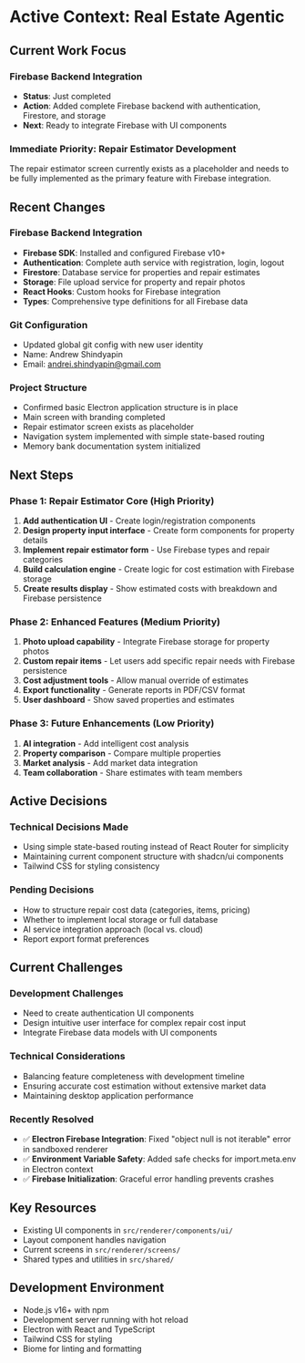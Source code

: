 # Active Context: Real Estate Agentic

## Current Work Focus

### Firebase Backend Integration
- **Status**: Just completed
- **Action**: Added complete Firebase backend with authentication, Firestore, and storage
- **Next**: Ready to integrate Firebase with UI components

### Immediate Priority: Repair Estimator Development
The repair estimator screen currently exists as a placeholder and needs to be fully implemented as the primary feature with Firebase integration.

## Recent Changes

### Firebase Backend Integration
- **Firebase SDK**: Installed and configured Firebase v10+
- **Authentication**: Complete auth service with registration, login, logout
- **Firestore**: Database service for properties and repair estimates
- **Storage**: File upload service for property and repair photos
- **React Hooks**: Custom hooks for Firebase integration
- **Types**: Comprehensive type definitions for all Firebase data

### Git Configuration
- Updated global git config with new user identity
- Name: Andrew Shindyapin
- Email: andrei.shindyapin@gmail.com

### Project Structure
- Confirmed basic Electron application structure is in place
- Main screen with branding completed
- Repair estimator screen exists as placeholder
- Navigation system implemented with simple state-based routing
- Memory bank documentation system initialized

## Next Steps

### Phase 1: Repair Estimator Core (High Priority)
1. **Add authentication UI** - Create login/registration components
2. **Design property input interface** - Create form components for property details
3. **Implement repair estimator form** - Use Firebase types and repair categories
4. **Build calculation engine** - Create logic for cost estimation with Firebase storage
5. **Create results display** - Show estimated costs with breakdown and Firebase persistence

### Phase 2: Enhanced Features (Medium Priority)
1. **Photo upload capability** - Integrate Firebase storage for property photos
2. **Custom repair items** - Let users add specific repair needs with Firebase persistence
3. **Cost adjustment tools** - Allow manual override of estimates
4. **Export functionality** - Generate reports in PDF/CSV format
5. **User dashboard** - Show saved properties and estimates

### Phase 3: Future Enhancements (Low Priority)
1. **AI integration** - Add intelligent cost analysis
2. **Property comparison** - Compare multiple properties
3. **Market analysis** - Add market data integration
4. **Team collaboration** - Share estimates with team members

## Active Decisions

### Technical Decisions Made
- Using simple state-based routing instead of React Router for simplicity
- Maintaining current component structure with shadcn/ui components
- Tailwind CSS for styling consistency

### Pending Decisions
- How to structure repair cost data (categories, items, pricing)
- Whether to implement local storage or full database
- AI service integration approach (local vs. cloud)
- Report export format preferences

## Current Challenges

### Development Challenges
- Need to create authentication UI components
- Design intuitive user interface for complex repair cost input
- Integrate Firebase data models with UI components

### Technical Considerations
- Balancing feature completeness with development timeline
- Ensuring accurate cost estimation without extensive market data
- Maintaining desktop application performance

### Recently Resolved
- ✅ **Electron Firebase Integration**: Fixed "object null is not iterable" error in sandboxed renderer
- ✅ **Environment Variable Safety**: Added safe checks for import.meta.env in Electron context
- ✅ **Firebase Initialization**: Graceful error handling prevents crashes

## Key Resources
- Existing UI components in `src/renderer/components/ui/`
- Layout component handles navigation
- Current screens in `src/renderer/screens/`
- Shared types and utilities in `src/shared/`

## Development Environment
- Node.js v16+ with npm
- Development server running with hot reload
- Electron with React and TypeScript
- Tailwind CSS for styling
- Biome for linting and formatting 